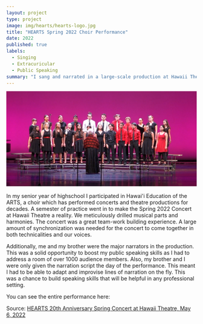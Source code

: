```yaml
---
layout: project
type: project
image: img/hearts/hearts-logo.jpg
title: "HEARTS Spring 2022 Choir Performance"
date: 2022
published: true
labels:
  - Singing
  - Extracuricular
  - Public Speaking
summary: "I sang and narrated in a large-scale production at Hawaii Theatre."
---
```


<img class="img-fluid" src="../img/hearts/Screenshot 2024-01-18 164743.png" alt="concert-picture">

In my senior year of highschool I participated in Hawai'i Education of the ARTS, a choir which has performed concerts and theatre productions for decades. A semester of practice went in to make the Spring 2022 Concert at Hawaii Theatre a reality. We meticulously drilled musical parts and harmonies. The concert was a great team-work building experience. A large amount of synchronization was needed for the concert to come together in both technicalities and our voices.

Additionally, me and my brother were the major narrators in the production. This was a solid opportunity to boost my public speaking skills as I had to address a room of over 1000 audience members. Also, my brother and I were only given the narration script the day of the performance. This meant I had to be able to adapt and improvise lines of narration on the fly. This was a chance to build speaking skills that will be helpful in any professional setting.

You can see the entire performance here:
 
Source: <a href="https://www.youtube.com/watch?v=lH9APZEAAfQ">HEARTS 20th Anniversary Spring Concert at Hawaii Theatre, May 6, 2022
</a>
